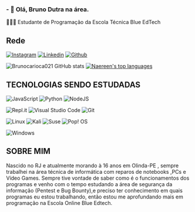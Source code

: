 
 ### - 👋 Olá, Bruno Dutra na área.
 
🧑🏽‍🎓 Estudante de Programação da Escola Técnica Blue EdTech

## Rede 

[![Instagram](https://img.shields.io/badge/Instagram-E4405F?style=for-the-badge&logo=instagram&logoColor=white)](https://www.instagram.com/brunocarioca021)
[![Linkedin](https://img.shields.io/badge/LinkedIn-0077B5?style=for-the-badge&logo=linkedin&logoColor=white)](https://www.linkedin.com/in/bruno-pereira-dutra)
[![Github](https://img.shields.io/badge/GitHub-100000?style=for-the-badge&logo=github&logoColor=white)](https://github.com/brunocarioca021)



![Brunocarioca021 GitHub stats](https://github-readme-stats.vercel.app/api?username=brunocarioca021&theme=blue-green)
[![Naereen's top languages](https://github-readme-stats.vercel.app/api/top-langs/?username=brunocarioca021&theme=blue-green)](https://github.com/anuraghazra/github-readme-stats)


## TECNOLOGIAS SENDO ESTUDADAS 

![JavaScript](https://img.shields.io/badge/javascript-%23323330.svg?style=for-the-badge&logo=javascript&logoColor=%23F7DF1E)
![Python](https://img.shields.io/badge/python-3670A0?style=for-the-badge&logo=python&logoColor=ffdd54)
![NodeJS](https://img.shields.io/badge/node.js-6DA55F?style=for-the-badge&logo=node.js&logoColor=white)

![Repl.it](https://img.shields.io/badge/Repl.it-%230D101E.svg?style=for-the-badge&logo=replit&logoColor=white)
![Visual Studio Code](https://img.shields.io/badge/Visual%20Studio%20Code-0078d7.svg?style=for-the-badge&logo=visual-studio-code&logoColor=white)
![Git](https://img.shields.io/badge/git-%23F05033.svg?style=for-the-badge&logo=git&logoColor=white)

![Linux](https://img.shields.io/badge/Linux-FCC624?style=for-the-badge&logo=linux&logoColor=black)
![Kali](https://img.shields.io/badge/Kali-268BEE?style=for-the-badge&logo=kalilinux&logoColor=white)
![Suse](https://img.shields.io/badge/SUSE-0C322C?style=for-the-badge&logo=SUSE&logoColor=white)
![Pop! OS](https://img.shields.io/badge/Pop!_OS-48B9C7?style=for-the-badge&logo=Pop!_OS&logoColor=white)

![Windows](https://img.shields.io/badge/Windows-0078D6?style=for-the-badge&logo=windows&logoColor=white)

## SOBRE MIM
Nascido no RJ e atualmente morando à 16 anos em Olinda-PE , sempre trabalhei na área técnica de informática
com reparos de notebooks ,PCs e Vídeo Games. Sempre tive vontade de saber como é o funcionamentos dos programas e venho com o tempo estudando a área de segurança da informação (Pentest e Bug Bounty),e preciso ter conhecimento em quais programas eu estou trabalhando,
então estou me aprofundando mais em programação na Escola Online Blue Edtech. 





